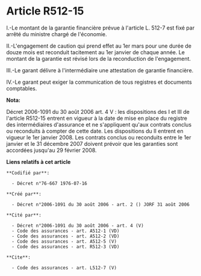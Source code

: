 # Article R512-15

I.-Le montant de la garantie financière prévue à l'article L. 512-7 est fixé par arrêté du ministre chargé de l'économie. 

II.-L'engagement de caution qui prend effet au 1er mars pour une durée de douze mois est reconduit tacitement au 1er janvier
de chaque année. Le montant de la garantie est révisé lors de la reconduction de l'engagement. 

III.-Le garant délivre à l'intermédiaire une attestation de garantie financière. 

IV.-Le garant peut exiger la communication de tous registres et documents comptables.

**Nota:**

Décret 2006-1091 du 30 août 2006 art. 4 V : les dispositions des I et III de l'article R512-15 entrent en vigueur à la date
de mise en place du registre des intermédiaires d'assurance et ne s'appliquent qu'aux contrats conclus ou reconduits à
compter de cette date. Les dispositions du II entrent en vigueur le 1er janvier 2008. Les contrats conclus ou reconduits
entre le 1er janvier et le 31 décembre 2007 doivent prévoir que les garanties sont accordées jusqu'au 29 février 2008.

**Liens relatifs à cet article**

	**Codifié par**:

	  - Décret n°76-667 1976-07-16

	**Créé par**:

	  - Décret n°2006-1091 du 30 août 2006 - art. 2 () JORF 31 août 2006

	**Cité par**:

	  - Décret n°2006-1091 du 30 août 2006 - art. 4 (V)
	  - Code des assurances - art. A512-1 (VD)
	  - Code des assurances - art. A512-2 (VD)
	  - Code des assurances - art. A512-5 (V)
	  - Code des assurances - art. R512-3 (VD)

	**Cite**:

	  - Code des assurances - art. L512-7 (V)
